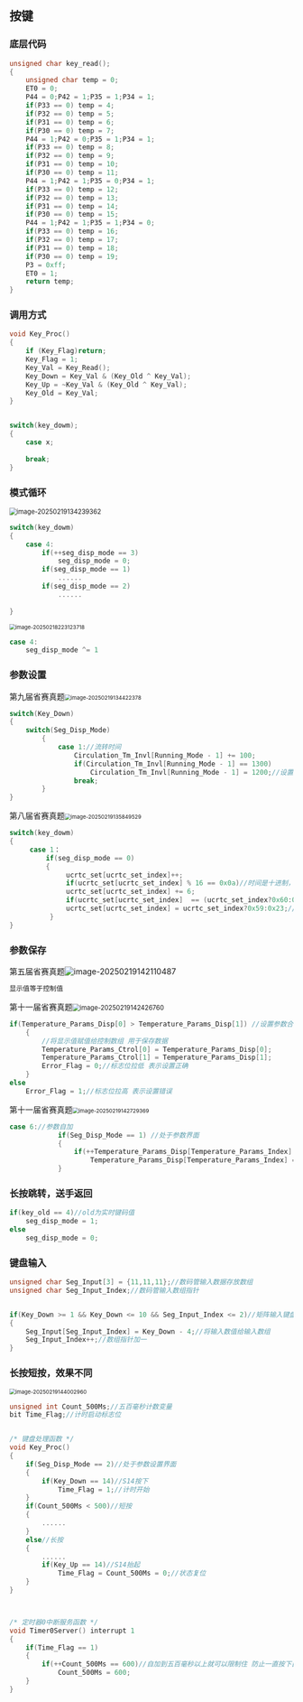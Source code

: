 ## 按键

### 底层代码

```c
unsigned char key_read();
{
    unsigned char temp = 0;
    ET0 = 0;
    P44 = 0;P42 = 1;P35 = 1;P34 = 1;
    if(P33 == 0) temp = 4;
    if(P32 == 0) temp = 5;
    if(P31 == 0) temp = 6;
    if(P30 == 0) temp = 7;
    P44 = 1;P42 = 0;P35 = 1;P34 = 1;
    if(P33 == 0) temp = 8;
    if(P32 == 0) temp = 9;
    if(P31 == 0) temp = 10;
    if(P30 == 0) temp = 11;
    P44 = 1;P42 = 1;P35 = 0;P34 = 1;
    if(P33 == 0) temp = 12;
    if(P32 == 0) temp = 13;
    if(P31 == 0) temp = 14;
    if(P30 == 0) temp = 15;
    P44 = 1;P42 = 1;P35 = 1;P34 = 0;
    if(P33 == 0) temp = 16;
    if(P32 == 0) temp = 17;
    if(P31 == 0) temp = 18;
    if(P30 == 0) temp = 19;
    P3 = 0xff;
    ET0 = 1;
    return temp;
}
```

### 调用方式

```c
void Key_Proc()
{
	if (Key_Flag)return;
	Key_Flag = 1;							  
	Key_Val = Key_Read();					  
	Key_Down = Key_Val & (Key_Old ^ Key_Val);
	Key_Up = ~Key_Val & (Key_Old ^ Key_Val); 
	Key_Old = Key_Val;						
}


switch(key_dowm);
{
    case x;
    
    break;
}
```

### 模式循环

<img src="./按键.assets/image-20250219134239362.png" alt="image-20250219134239362" style="zoom: 80%;" />

```c
switch(key_dowm)
{
    case 4:
        if(++seg_disp_mode == 3)
            seg_disp_mode = 0;
        if(seg_disp_mode == 1)
            ......
        if(seg_disp_mode == 2)
            ......
           
}
```

<img src="./按键.assets/image-20250218223123718.png" alt="image-20250218223123718" style="zoom: 67%;" />

```c
case 4:
	seg_disp_mode ^= 1
```

### 参数设置

第九届省赛真题<img src="./按键.assets/image-20250219134422378.png" alt="image-20250219134422378" style="zoom:67%;" />

```c
switch(Key_Down)
{
    switch(Seg_Disp_Mode)
		{
			case 1://流转时间
				Circulation_Tm_Invl[Running_Mode - 1] += 100;
				if(Circulation_Tm_Invl[Running_Mode - 1] == 1300)
					Circulation_Tm_Invl[Running_Mode - 1] = 1200;//设置上限为1200
				break;
		}       
}
```

第八届省赛真题<img src="./按键.assets/image-20250219135849529.png" alt="image-20250219135849529" style="zoom:67%;" />

```c
switch(key_dowm)
{
     case 1：
         if(seg_disp_mode == 0)
         {
              ucrtc_set[ucrtc_set_index]++;
              if(ucrtc_set[ucrtc_set_index] % 16 == 0x0a)//时间是十进制，但使用十六进制数组，所以但个位为10时，手动+6进位
              ucrtc_set[ucrtc_set_index] += 6;
              if(ucrtc_set[ucrtc_set_index]  == (ucrtc_set_index?0x60:0x24))
              ucrtc_set[ucrtc_set_index] = ucrtc_set_index?0x59:0x23;//设置上限
          }
}
```

### 参数保存

第五届省赛真题![image-20250219142110487](./按键.assets/image-20250219142110487.png)

```c
显示值等于控制值
```

第十一届省赛真题<img src="./按键.assets/image-20250219142426760.png" alt="image-20250219142426760" style="zoom: 80%;" />

```c
if(Temperature_Params_Disp[0] > Temperature_Params_Disp[1]) //设置参数合理
	{
		//将显示值赋值给控制数组 用于保存数据
		Temperature_Params_Ctrol[0] = Temperature_Params_Disp[0];
		Temperature_Params_Ctrol[1] = Temperature_Params_Disp[1];
		Error_Flag = 0;//标志位拉低 表示设置正确
	}
else
	Error_Flag = 1;//标志位拉高 表示设置错误

```

第十一届省赛真题<img src="./按键.assets/image-20250219142729369.png" alt="image-20250219142729369" style="zoom: 67%;" />

```c
case 6://参数自加
			if(Seg_Disp_Mode == 1) //处于参数界面
			{
				if(++Temperature_Params_Disp[Temperature_Params_Index] == 100)
					Temperature_Params_Disp[Temperature_Params_Index] = 99;//限制上限到99
			}
```

### 长按跳转，送手返回

```c
if(key_old == 4)//old为实时键码值
    seg_disp_mode = 1;
else
    seg_disp_mode = 0;
```

### 键盘输入

```c
unsigned char Seg_Input[3] = {11,11,11};//数码管输入数据存放数组
unsigned char Seg_Input_Index;//数码管输入数组指针


if(Key_Down >= 1 && Key_Down <= 10 && Seg_Input_Index <= 2)//矩阵输入键盘使能
{
	Seg_Input[Seg_Input_Index] = Key_Down - 4;//将输入数值给输入数组
	Seg_Input_Index++;//数组指针加一
}
```

### 长按短按，效果不同

<img src="./按键.assets/image-20250219144002960.png" alt="image-20250219144002960" style="zoom:67%;" />

```c
unsigned int Count_500Ms;//五百毫秒计数变量
bit Time_Flag;//计时启动标志位


/* 键盘处理函数 */
void Key_Proc()
{
    if(Seg_Disp_Mode == 2)//处于参数设置界面
	{
		if(Key_Down == 14)//S14按下
			Time_Flag = 1;//计时开始
	}
	if(Count_500Ms < 500)//短按
	{
		......
	}
	else//长按
	{
        ......
		if(Key_Up == 14)//S14抬起
			Time_Flag = Count_500Ms = 0;//状态复位
	}
}



/* 定时器0中断服务函数 */
void Timer0Server() interrupt 1
{
	if(Time_Flag == 1)
	{
		if(++Count_500Ms == 600)//自加到五百毫秒以上就可以限制住 防止一直按下自加的时候数值越界
			Count_500Ms = 600;
	}
}
```





















